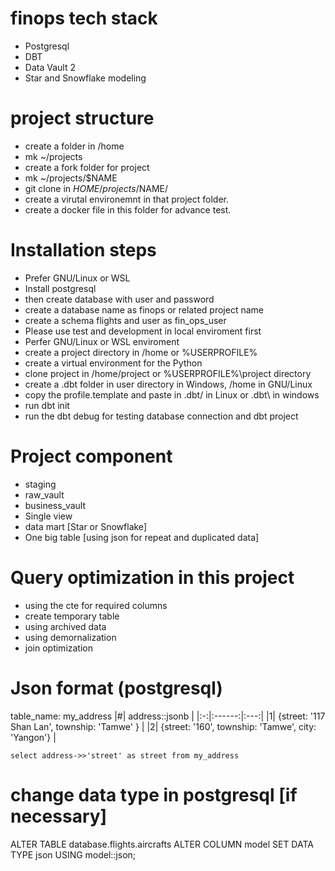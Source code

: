 # finops tech stack 
- Postgresql 
- DBT 
- Data Vault 2
- Star and Snowflake modeling

# project structure 
- create a folder in /home 
- mk ~/projects 
- create a fork folder for project 
- mk ~/projects/$NAME
- git clone in $HOME/projects/$NAME/
- create a virutal environemnt in that project folder. 
- create a docker file in this folder for advance test. 

# Installation steps  
- Prefer GNU/Linux or WSL 
- Install postgresql 
- then create database with user and password 
- create a database name as finops or related project name 
- create a schema flights and user as fin_ops_user
- Please use test and development in local enviroment first 
- Perfer GNU/Linux or WSL enviroment 
- create a project directory in /home or %USERPROFILE% 
- create a virtual environment for the Python 
- clone project in /home/project or %USERPROFILE%\project directory 
- create a .dbt folder in user directory in Windows, /home in GNU/Linux
- copy the profile.template and paste in .dbt/ in Linux or .dbt\ in windows
- run dbt init 
- run the dbt debug for testing database connection and dbt project

# Project component 
- staging 
- raw_vault 
- business_vault 
- Single view 
- data mart [Star or Snowflake]
- One big table [using json for repeat and duplicated data]

# Query optimization in this project
- using the cte for required columns 
- create temporary table 
- using archived data 
- using demornalization 
- join optimization

# Json format (postgresql)
table_name: my_address
|#| address::jsonb | 
|:-:|:------:|:---:|
|1| {street: '117 Shan Lan', township: 'Tamwe' } |
|2| {street: '160', township: 'Tamwe', city: 'Yangon'} |

```
select address->>'street' as street from my_address
```

# change data type in postgresql [if necessary]
ALTER TABLE database.flights.aircrafts
ALTER COLUMN model
SET DATA TYPE json
USING model::json;
